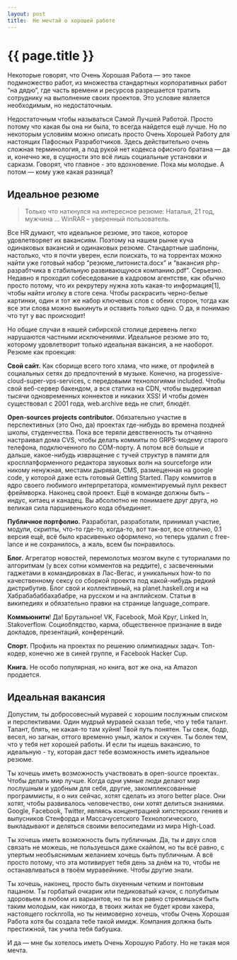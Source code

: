 ```yaml
---
layout: post
title:  Не мечтай о хорошей работе
---
```

# {{ page.title }}

Некоторые говорят, что Очень Хорошая Работа — это такое подмножество работ, из множества стандартных корпоративных работ “на дядю”, где часть времени и ресурсов разрешается тратить сотруднику на выполнение своих проектов. Это условие является необходимым, но недостаточным. 

Недостаточным чтобы называться Самой Лучшей Работой. Просто потому что какая бы она ни была, то всегда найдется ещё лучше. Но по некоторым условиям можно описать просто Очень Хорошей Работу для настоящих Пафосных Разработчиков. Здесь действительно очень сложная терминология, а под рукой нет кодекса офисного братана  — да и, конечно же, в сущности это всё лишь социальные установки и сарказм. Говорят, что главное - это вдохновение. Пока мы молодые. А потом — кому уже какая разница?

## Идеальное резюме 

> Только что наткнулся на интересное резюме:
> Наталья, 21 год, мужчина
> ...
> WinRAR – уверенный пользователь.

Все HR думают, что идеальное резюме, это такое, которое удовлетворяет их вакансиям. Поэтому на нашем рынке куча одинаковых вакансий и одинаковых резюме. Стандартные шаблоны, настолько, что я почти уверен, если поискать, то на торрентах можно найти уже готовый набор “резюме_питониста.docx” и “вакансия php-разрабтчика в стабильную развивающуюся компанию.pdf”. Серьезно. Недавно я проходил собеседование в кадровом агентстве, как обычно просто потому, что их рекрутеру нужна хоть какая-то информация[1], чтобы найти иголку в стоге сена. Чтобы раскрасить черно-белые картинки, один и тот же набор ключевых слов с обеих сторон, тогда как все эти слова можно выкинуть и оставить только одно. О да, я понимаю что тут у вас происходит! 

Но общие случаи в нашей сибирской столице деревень легко нарушаются частными исключениями. Идеальное резюме это то, которому удовлетворит только идеальная вакансия, а не наоборот. Резюме как проекция:

**Свой сайт.** Как сборище всего того хлама, что ниже, от профилей в социальных сетях до предпочтений в музыке. Конечно, на progessive-cloud-super-vps-services, с передовыми технологиями included. Чтобы свой веб-сервер бакендом, а вся статика на CDN, чтобы выдерживал тысячи одновременных коннектов и никаких XSS! И чтобы домен существовал с 2001 года, web.arсhive ведь не спит, блюдёт.

**Open-sources projects contributor.** Обязательно участие в перспективных (это Оно, да) проектах где-нибудь во времена поздней школы, студенчества. Пока все теряли девственность ты отчаянно настраивал дома CVS, чтобы делать коммиты по GRPS-модему старого телефона, подключенного по COM-порту. А потом всё больше и дальше, какое-нибудь извращение с тучей структур в памяти для кросплатформенного редактора звуковых волн на sourceforge или никому ненужная, местами дырявая, CMS, размещенная на google code, у которой даже есть готовый Getting Started. Пару коммитов в ядро своего любимого интерпретатора, комментируемый пулл реквест фреймворка. Наконец свой проект. Ещё в команде должны быть – индус, китаец и канадец. Вы абсолютно не понимаете друг друга, но великая сила паршивенького кода объединяет.

**Публичное портфолио.** Разработал, разработали, принимал участие, модули, скрипты, что-то где-то, когда-то, вот так-вот, все отлично, 0.1 версия ещё, всё было красивенько оформлено, но теперь удалил с free-lance и не сохранилось, а жаль, всем бы понравилось.

**Блог.** Агрегатор новостей, перемолотых мозгом вкупе с туториалами по алгоритмам (у всех сотни комментов на реддите), с засвеченными гаджетами в командировках в Лас-Вегас, и уникальных how-to по качественному сексу со сборкой проекта под какой-нибудь редкий дистрибутив. Блог свой и коллективный, на planet.haskell.org и на Хабрабабаббахабабре, на русском и на английском. Статьи в википедиях и обязательно правки на странице language_compare.

**Коммьюнити**! Да! Брутальное! VK, Facebook, Мой Круг, Linked In, Stakoverflow. Социоблядство, карма, общественное признание в виде докладов, презентаций, конференций. 

**Спорт.** Профиль на проектах по решению олимпиадных задач. Топ-кодер, конечно же в синей группе, и Facebook Hacker Cup.

**Книга.** Не особо популярная, но книга, вот же она, на Amazon продается. 

## Идеальная вакансия ##

Допустим, ты добросовесный муравей с хорошим послужным списком и перспективами. Один мудрый муравей сказал тебе, что у тебя талант. Талант, блять, не какая-то там хуйня! Твой путь понятен. Ты свеж, бодр, весел, но загнан, оттого временно уныл, жалок и скучен. Ты болен тем, что у тебя нет хорошей работы. И если ты ищешь вакансию, то идеальную - ту, которая даст тебе возможность иметь идеальное резюме.

Ты хочешь иметь возможность участвовать в open-source проектах. Чтобы делать мир лучше. Когда одни умные люди делают мир послушным и удобным для себя, другие, закомплексованные программисты, я о них сейчас, хотят сделать из этого better place. Они хотят, чтобы развивалось человечество, они хотят делиться знаниями. Google, Facebook, Twitter, являясь концентрацией хипстерских гениев и выпусников Стенфорда и Массачусетского Технологического, выкладывают и деляться своими велосипедами из мира High-Load.

Ты хочешь иметь возможность быть публичным. Да, ты и двух слов связать не можешь, не пользуешься даже скайпом, но ты всё равно, с упертым необъяснимым желанием хочешь быть публичным. А всё просто потому, что эта мотивирует тебя день за днём на то, чтобы не останавливаться в твоём муравейнике. Чтобы другие знали. 

Ты хочешь, наконец, просто быть охуенным четким и понтовым пацаном. Ты горбатый очкарик или педиковатый качок, с полубитым здоровьем в любом из вариантов, но ты все равно стремишься быть таким молодым, как никогда, в твоих жилах  не будет крови хакера, настоящего rocknrolla, но ты неимоверно хочешь, чтобы Очень Хорошая Работа хотя бы создала тебе такой имидж. Компания должна быть престижной, так учила тебя бабушка.

И да — мне бы хотелось иметь Очень Хорошую Работу. Но не такая моя мечта.